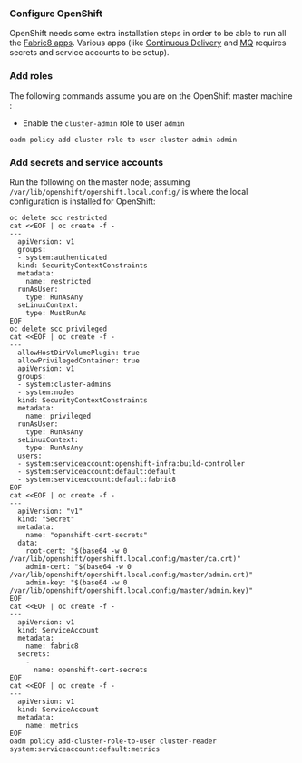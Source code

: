 ### Configure OpenShift

OpenShift needs some extra installation steps in order to be able to run all the [Fabric8 apps](fabric8Apps.html). Various apps (like [Continuous Delivery](cdelivery.html) and [MQ](mq.html) requires secrets and service accounts to be setup). 

### Add roles

The following commands assume you are on the OpenShift master machine :

* Enable the `cluster-admin` role to user `admin`

```
oadm policy add-cluster-role-to-user cluster-admin admin
```

### Add secrets and service accounts

Run the following on the master node; assuming `/var/lib/openshift/openshift.local.config/` is where the local configuration is installed for OpenShift:

```
oc delete scc restricted
cat <<EOF | oc create -f -
---
  apiVersion: v1
  groups:
  - system:authenticated
  kind: SecurityContextConstraints
  metadata:
    name: restricted
  runAsUser:
    type: RunAsAny
  seLinuxContext:
    type: MustRunAs
EOF
oc delete scc privileged
cat <<EOF | oc create -f -
---
  allowHostDirVolumePlugin: true
  allowPrivilegedContainer: true
  apiVersion: v1
  groups:
  - system:cluster-admins
  - system:nodes
  kind: SecurityContextConstraints
  metadata:
    name: privileged
  runAsUser:
    type: RunAsAny
  seLinuxContext:
    type: RunAsAny
  users:
  - system:serviceaccount:openshift-infra:build-controller
  - system:serviceaccount:default:default
  - system:serviceaccount:default:fabric8
EOF
cat <<EOF | oc create -f -
---
  apiVersion: "v1"
  kind: "Secret"
  metadata:
    name: "openshift-cert-secrets"
  data:
    root-cert: "$(base64 -w 0 /var/lib/openshift/openshift.local.config/master/ca.crt)"
    admin-cert: "$(base64 -w 0 /var/lib/openshift/openshift.local.config/master/admin.crt)"
    admin-key: "$(base64 -w 0 /var/lib/openshift/openshift.local.config/master/admin.key)"
EOF
cat <<EOF | oc create -f -
---
  apiVersion: v1
  kind: ServiceAccount
  metadata:
    name: fabric8
  secrets:
    -
      name: openshift-cert-secrets
EOF
cat <<EOF | oc create -f -
---
  apiVersion: v1
  kind: ServiceAccount
  metadata:
    name: metrics
EOF
oadm policy add-cluster-role-to-user cluster-reader system:serviceaccount:default:metrics
```
